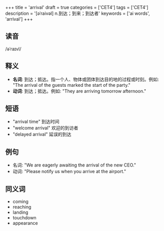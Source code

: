 +++
title = 'arrival'
draft = true
categories = ['CET4']
tags = ['CET4']
description = '[əˈraivəl] n.到达；到来；到达者'
keywords = ['ai words', 'arrival']
+++

## 读音
/əˈraɪvl/

## 释义
- **名词**: 到达；抵达。指一个人、物体或团体到达目的地的过程或时刻。例如: "The arrival of the guests marked the start of the party."
- **动词**: 到达；抵达。例如: "They are arriving tomorrow afternoon."

## 短语
- "arrival time" 到达时间
- "welcome arrival" 欢迎的到访者
- "delayed arrival" 延误的到达

## 例句
- 名词: "We are eagerly awaiting the arrival of the new CEO."
- 动词: "Please notify us when you arrive at the airport."

## 同义词
- coming
- reaching
- landing
- touchdown
- appearance
